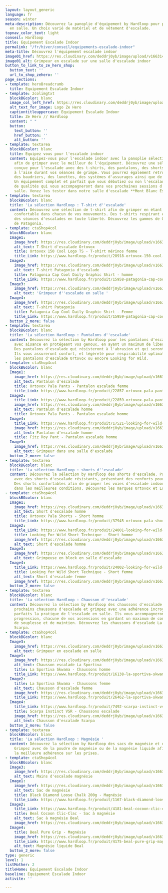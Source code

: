 ```yaml
---
layout: layout_generic
language: fr
season: winter
meta-description: Découvrez la panoplie d'équipement by Hardloop pour pratiquez l'escalade
  en salle. Un choix varié de matériel et de vêtement d'escalade.
topnav_color_text: light
conseil: Hardloop
title: Equipement Escalade Indoor
permalink: "/fr/hiver/conseil/equipements-escalade-indoor"
meta-title: Découvrez l'équipement escalade indoor
image01_href: https://res.cloudinary.com/deddrj0yb/image/upload/v1663140695/website/Hardloop/rahadiansyah-3yusFdVTtQ8-unsplash.jpg
image01_alt: Grimpeur en escalade sur une salle d'escalade indoor
button_to_link_to_ze_hero_shop:
  button_text: ''
  url_to_shop_zehero: ''
page_sections:
- template: heroBreadcrumb
  title: Equipement Escalade Indoor
- template: 2colimgtxt
  blockBGcolor: blanc
  image_col_left_href: https://res.cloudinary.com/deddrj0yb/image/upload/v1640094644/website/logo/Sur%20fond%20clair/logo-ze-hero-horizontal_4_a3dhvk.png
  alt_text_for_image: Logo Ze Hero
  captiontitleuppercase: Equipement Escalade Indoor
  title: Ze Hero // Hardloop
  content: " "
  button:
    text_button: ''
    href_button: ''
    alt_button: ''
- template: textarea
  blockBGcolor: blanc
  title: Equipez vous pour l'escalade indoor
  content: Equipez-vous pour l'escalade indoor avec la panoplie sélectionnez par [**Hardloop**](https://www.hardloop.fr/),
    afin de grimper avec le meilleur de l'équipement. Découvrez une sélection de vêtement
    conçue pour l'escalade avec des t-shirts, des pantalons, des shorts afin d'être
    à l'aise durant vos séances de grimpe. Vous pourrez également retrouver des chaussons,
    des baudriers, des lunettes, des systèmes d'assurages ainsi que de la magnésie.
    Un équipement complet et parfait que vous débutiez ou non l'escalade. Des produits
    de qualités qui vous accompagneront dans vos prochaines sessions d'escalade en
    salle. Venez les tester dans notre salle d'escalade **Mont Blanc Escalade**.
- template: textarea
  blockBGcolor: blanc
  title: 'La sélection Hardloop : T-shirt d''escalade'
  content: Découvrez une sélection de t-shirt afin de grimper en étant à l'aise et
    confortable dans chacun de vos mouvements. Des t-shirts respirant et légers pour
    des séances d'escalades en toute liberté. Découvrez les gammes de Orthovox et
    de Patagonia.
- template: ctaShop4col
  blockBGcolor: blanc
  Image1:
    image_href: https://res.cloudinary.com/deddrj0yb/image/upload/v1663140606/website/Hardloop/ortovox-150-cool-logo-ts-t-shirt-en-laine-merinos-homme.jpg
    alt_text: T-Shirt d'escalade Ortovox
    title: Ortovox 150 Cool Logo TS - T-shirt mérinos femme
    title_Link: https://www.hardloop.fr/produit/28918-ortovox-150-cool-logo-ts-t-shirt-en-laine-merinos-femme?id_product_attribute=365846&amp;utm_source=R%C3%A9servation+aventures&amp;utm_medium=Backlinks&amp;utm_campaign=Ze+Hero
  Image2:
    image_href: https://res.cloudinary.com/deddrj0yb/image/upload/v1663140607/website/Hardloop/patagonia-cap-cool-daily-graphic-shirt-t-shirt-homme.jpg
    alt_text: T-shirt Patagonia d'escalade
    title: Patagonia Cap Cool Daily Graphic Shirt - homme
    title_Link: https://www.hardloop.fr/produit/15958-patagonia-cap-cool-daily-graphic-shirt-t-shirt-homme?id_product_attribute=440586&amp;utm_source=R%C3%A9servation+aventures&amp;utm_medium=Backlinks&amp;utm_campaign=Ze+Hero
  Image3:
    image_href: https://res.cloudinary.com/deddrj0yb/image/upload/v1663140666/website/Hardloop/bastien-plu-Ef_RU9j5a38-unsplash.jpg
    alt_text: 'Grimpeur d''escalade en salle '
  Image4:
    image_href: https://res.cloudinary.com/deddrj0yb/image/upload/v1663140607/website/Hardloop/patagonia-cap-cool-daily-graphic-shirt-t-shirt-femme.jpg
    alt_text: T-shirt Patagonia
    title: Patagonia Cap Cool Daily Graphic Shirt - Femme
    title_Link: https://www.hardloop.fr/produit/15959-patagonia-cap-cool-daily-graphic-shirt-t-shirt-femme?utm_source=R%C3%A9servation+aventures&amp%3Butm_medium=Backlinks&amp%3Butm_campaign=Ze+Hero
  button_2_more: false
- template: textarea
  blockBGcolor: blanc
  title: 'La sélection Hardloop : Pantalons d''escalade'
  content: Découvrez la sélection by Hardloop pour les pantalons d'escalade. Grimpez
    avec aisance en protégeant vos genoux, en ayant un maximum de liberté de mouvement.
    Des pantalons d'escalade qui résisteront à l'abrasion et qui seront robustes.
    Ils vous assureront confort, et légèreté pour respirabilité optimale. Découvrez
    les pantalons d'escalade Ortovox ou encore Looking for Wild.
- template: ctaShop4col
  blockBGcolor: blanc
  Image1:
    image_href: https://res.cloudinary.com/deddrj0yb/image/upload/v1663147337/website/Hardloop/ortovox-pala-pants-pantalon-escalade-femme.jpg
    alt_text: Pantalon d'escalade
    title: Ortovox Pala Pants - Pantalon escalade femme
    title_Link: https://www.hardloop.fr/produit/22857-ortovox-pala-pants-pantalon-escalade-femme?id_product_attribute=455753
  Image2:
    title_Link: https://www.hardloop.fr/produit/22859-ortovox-pala-pants-pantalon-escalade-homme?id_product_attribute=455760&amp;utm_source=R%C3%A9servation+aventures&amp;utm_medium=Backlinks&amp;utm_campaign=Ze+Hero
    image_href: https://res.cloudinary.com/deddrj0yb/image/upload/v1663147338/website/Hardloop/ortovox-pala-pants-pantalon-escalade-homme.jpg
    alt_text: Pantalon d'escalade homme
    title: Ortovox Pala Pants - Pantalon escalade homme
  Image4:
    title_Link: https://www.hardloop.fr/produit/17521-looking-for-wild-fitz-roy-pant-pantalon-escalade-homme?id_product_attribute=452854&amp;utm_source=R%C3%A9servation+aventures&amp;utm_medium=Backlinks&amp;utm_campaign=Ze+Hero
    image_href: https://res.cloudinary.com/deddrj0yb/image/upload/v1663147338/website/Hardloop/looking-for-wild-fitz-roy-pant-pantalon-escalade-homme.jpg
    alt_text: Pantalon d'escalade homme
    title: Fitz Roy Pant - Pantalon escalade homme
  Image3:
    image_href: https://res.cloudinary.com/deddrj0yb/image/upload/v1663147335/website/Hardloop/bastien-plu-5dEIkO7a1ko-unsplash.jpg
    alt_text: Grimpeur dans une salle d'escalade
  button_2_more: false
- template: textarea
  blockBGcolor: blanc
  title: 'La sélection Hardloop : shorts d''escalade'
  content: Découvrez la sélection by Hardloop des shorts d'escalade. Partez grimper
    avec des shorts d'escalade résistants, présentant des renforts pour plus de robustesse.
    Des shorts confortables afin de grimper les voies d'escalade indoor ou outdoor
    dans les meilleures conditions. Découvrez les marques Ortovox et Look for Wild.
- template: ctaShop4col
  blockBGcolor: blanc
  Image1:
    image_href: https://res.cloudinary.com/deddrj0yb/image/upload/v1663149091/website/Hardloop/ortovox-pala-shorts-short-escalade-homme.jpg
    alt_text: Short d'escalade homme
    title: Ortovox Pala Shorts - Short homme
    title_Link: https://www.hardloop.fr/produit/37945-ortovox-pala-shorts-short-escalade-homme
  Image2:
    title_Link: https://www.hardloop.fr/produit/24001-looking-for-wild-short-technique-short-escalade-homme?id_product_attribute=452869&amp;utm_source=R%C3%A9servation+aventures&amp;utm_medium=Backlinks&amp;utm_campaign=Ze+Hero
    title: Looking For Wild Short Technique - Short homme
    image_href: https://res.cloudinary.com/deddrj0yb/image/upload/v1663149091/website/Hardloop/looking-for-wild-short-technique-short-escalade-homme.jpg
    alt_text: Short d'escalade homme
  Image3:
    image_href: https://res.cloudinary.com/deddrj0yb/image/upload/v1663156921/website/Hardloop/bastien-plu-K274DDE9bIU-unsplash.jpg
    alt_text: Grimpeuse en block en salle d'escalade
  Image4:
    title_Link: https://www.hardloop.fr/produit/24002-looking-for-wild-short-technique-short-escalade-femme?id_product_attribute=452879&amp;utm_source=R%C3%A9servation+aventures&amp;utm_medium=Backlinks&amp;utm_campaign=Ze+Hero
    title: Looking for Wild Short Technique - Short femme
    alt_text: Short d'escalade femme
    image_href: https://res.cloudinary.com/deddrj0yb/image/upload/v1663149091/website/Hardloop/looking-for-wild-short-technique-short-escalade-femme.jpg
  button_2_more: false
- template: textarea
  blockBGcolor: blanc
  title: 'La sélection Hardloop : Chausson d''escalade'
  content: Découvrez la sélection by Hardloop des chaussons d'escalade. Enfilez vos
    prochains chaussons d'escalade et grimpez avec une adhérence incroyable. Des modèles
    parfaits la pratique de l'escalade en salle. Ils vous accompagneront dans votre
    progression, chacune de vos ascensions en gardant un maximum de confort, de technicité,
    de souplesse et de maintien. Découvrez les chaussons d'escalade La Sportiva et
    Scarpa.
- template: ctaShop4col
  blockBGcolor: blanc
  Image3:
    image_href: https://res.cloudinary.com/deddrj0yb/image/upload/v1663158479/website/Hardloop/bastien-plu-5D5evOHpSV4-unsplash.jpg
    alt_text: Grimpeur en escalade en salle
  Image1:
    image_href: https://res.cloudinary.com/deddrj0yb/image/upload/v1663157167/website/Hardloop/la-sportiva-skwama-chaussons-escalade-homme.jpg
    alt_text: Chausson escalade La Sportiva
    title: La Sportiva Skwama - Chaussons homme
    title_Link: https://www.hardloop.fr/produit/16138-la-sportiva-skwama-chaussons-escalade-homme?id_product_attribute=289579&amp;utm_source=R%C3%A9servation+aventures&amp;utm_medium=Backlinks&amp;utm_campaign=Ze+Hero
  Image2:
    title: La Sportiva Skwama - Chaussons femme
    alt_text: Chausson d'escalade femme
    image_href: https://res.cloudinary.com/deddrj0yb/image/upload/v1663157167/website/Hardloop/la-sportiva-skwama-chaussons-escalade-femme.jpg
    title_Link: https://www.hardloop.fr/produit/26462-la-sportiva-skwama-chaussons-escalade-femme?utm_source=R%C3%A9servation+aventures&amp%3Butm_medium=Backlinks&amp%3Butm_campaign=Ze+Hero
  Image4:
    title_Link: https://www.hardloop.fr/produit/7492-scarpa-instinct-vsr-chaussons-escalade?utm_source=R%C3%A9servation+aventures&amp%3Butm_medium=Backlinks&amp%3Butm_campaign=Ze+Hero
    title: Scarpa Instinct VSR - Chaussons escalade
    image_href: https://res.cloudinary.com/deddrj0yb/image/upload/v1663157166/website/Hardloop/scarpa-instinct-vsr-chaussons-escalade.jpg
    alt_text: Chausson d'escalade Scarpa
  button_2_more: false
- template: textarea
  blockBGcolor: blanc
  title: 'La sélection Hardloop : Magnésie '
  content: Découvrez la sélection by Hardloop des sacs de magnésie et de la magnésie.
    Grimpez avec de la poudre de magnésie ou de la magnésie liquide afin de garder
    la meilleure adhérence sur les prises.
- template: ctaShop4col
  blockBGcolor: blanc
  Image3:
    image_href: https://res.cloudinary.com/deddrj0yb/image/upload/v1663157977/website/Hardloop/bastien-plu-rtENsUFr4Ag-unsplash.jpg
    alt_text: Mains d'escalade magnésie
  Image1:
    image_href: https://res.cloudinary.com/deddrj0yb/image/upload/v1663157917/website/Hardloop/black-diamond-loose-chalk-200g-magnesie.jpg
    alt_text: Sac de magnésie
    title: Black Diamond Loose Chalk 200g - Magnésie
    title_Link: https://www.hardloop.fr/produit/1167-black-diamond-loose-chalk-200g-magnesie?utm_source=R%C3%A9servation+aventures&amp%3Butm_medium=Backlinks&amp%3Butm_campaign=Ze+Hero
  Image2:
    title_Link: https://www.hardloop.fr/produit/4181-beal-cocoon-clic-clac-sac-a-magnesie?utm_source=R%C3%A9servation+aventures&amp%3Butm_medium=Backlinks&amp%3Butm_campaign=Ze+Hero
    title: Beal Cocoon Clic-Clac - Sac à magnésie
    alt_text: Sac à magnésie Beal
    image_href: https://res.cloudinary.com/deddrj0yb/image/upload/v1663157934/website/Hardloop/beal-cocoon-clic-clac-sac-a-magnesie.jpg
  Image4:
    title: Beal Pure Grip - Magnésie
    image_href: https://res.cloudinary.com/deddrj0yb/image/upload/v1663157917/website/Hardloop/beal-pure-grip-magnesie.jpg
    title_Link: https://www.hardloop.fr/produit/4175-beal-pure-grip-magnesie?utm_source=R%C3%A9servation+aventures&amp%3Butm_medium=Backlinks&amp%3Butm_campaign=Ze+Hero
    alt_text: Magnésie liquide Beal
  button_2_more: false
type: generic
level: 1
listMother: 2
titleHome: Equipement Escalade Indoor
baseline: Equipement Escalade Indoor
activite: ''

---
```

